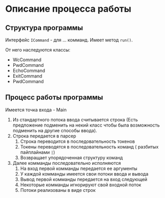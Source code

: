 # Описание процесса работы

## Структура программы

Интерфейс `ICommand` - для ... комманд. Имеет метод `run()`. 

От него наследуются классы:

- WcCommand
- PwdCommand
- EchoCommand
- ExitCommand
- PwdCommand

## Процесс работы программы

Имеется точка входа - Main

1. Из стандартного потока ввода считывается строка (Есть предложение подменить на некий класс чтобы была возможность подменить на другие способы ввода).
2. Строка передается в парсер
   1. Строка переводится в последовательность токенов
   2. Токены переводятся в последовательность команд ( разбитых пайплайнами `|`)
   3. Возвращает упорядоченная структуру команд 
3. Далее комманды последовательно исполняются 
   1. На вход первой комманды передается ее аргументы
   2. У каждой комманды имеется свои потоки ввода и вывода
   3. Вывод первой комманды передается на вход следующей
   4. Некоторые комманды игнорируют свой входной поток
   5. Потоки реализованы в виде строк
